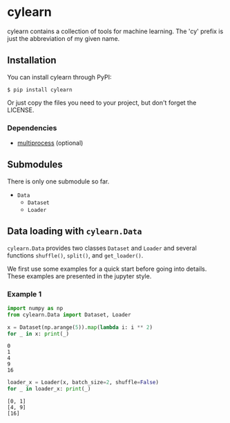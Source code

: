 # cylearn

cylearn contains a collection of tools for machine learning. The 'cy' prefix is just the abbreviation of my given name.

## Installation

You can install cylearn through PyPI:

```
$ pip install cylearn
```

Or just copy the files you need to your project, but don't forget the LICENSE.

### Dependencies

+ [multiprocess](https://github.com/uqfoundation/multiprocess) (optional)

## Submodules

There is only one submodule so far.

+ `Data`
  + `Dataset`
  + `Loader`
## Data loading with `cylearn.Data`

`cylearn.Data` provides two classes `Dataset` and `Loader` and several functions `shuffle()`, `split()`, and `get_loader()`.

We first use some examples for a quick start before going into details. These examples are presented in the jupyter style.

### Example 1

```Python
import numpy as np
from cylearn.Data import Dataset, Loader
```

```Python
x = Dataset(np.arange(5)).map(lambda i: i ** 2)
for _ in x: print(_)
```

```
0
1
4
9
16
```

```Python
loader_x = Loader(x, batch_size=2, shuffle=False)
for _ in loader_x: print(_)
```

```
[0, 1]
[4, 9]
[16]
```
